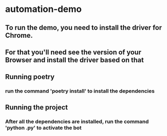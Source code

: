 # automation-demo

## To run the demo, you need to install the driver for Chrome.
## For that you'll need see the version of your Browser and install the driver based on that

## Running poetry
### run the command 'poetry install' to install the dependencies

## Running the project
### After all the dependencies are installed, run the command 'python <name>.py' to activate the bot